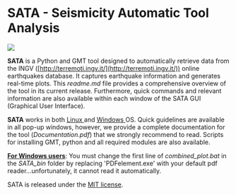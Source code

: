 # SATA - Seismicity Automatic Tool Analysis

![](https://user-images.githubusercontent.com/129282947/248035724-7bdefbfc-8158-4604-8301-93b28b5f7e32.png)

**SATA** is a Python and GMT tool designed to automatically retrieve data from the INGV ([http://terremoti.ingv.it/](http://terremoti.ingv.it/)) online earthquakes database. It captures earthquake information and generates real-time plots. This *readme.md* file provides a comprehensive overview of the tool in its current release. Furthermore, quick commands and relevant information are also available within each window of the SATA GUI (Graphical User Interface).

**SATA** works in both <u>Linux </u>and <u>Windows </u>OS. Quick guidelines are available in all pop-up windows, however, we provide a complete documentation for the tool (*Documentation.pdf*) that we strongly recommend to read. Scripts for installing GMT, python and all required modules are also available.

**<u>For Windows users</u>**: You must change the first line of *combined_plot.bat* in the *SATA_bin* folder by replacing 'PDFelement.exe' with your default pdf reader...unfortunately, it cannot read it automatically.

SATA is released under the  [MIT license](LICENSE).
